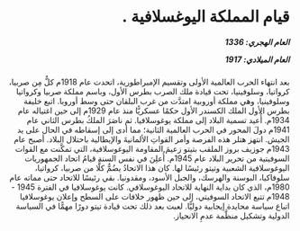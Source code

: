 <h1 dir="rtl">قيام المملكة اليوغسلافية  .</h1>

<h5 dir="rtl">العام الهجري:  1336

العام الميلادي: 1917

</h5>

<p dir="rtl">بعد انتهاء الحرب العالمية الأولى وتقسيم الإمبراطورية، اتحدت عام 1918م كلٌّ مِن صربيا، كرواتيا، وسلوفينيا، تحت قيادة ملك الصرب بطرس الأول، وباسم مملكة صربيا وكرواتيا وسلوفينيا، وهي مملكة أوروبية امتدَّت من غرب البلقان حتى وسط أوروبا. اتبع خليفة بطرس الأول الملك الكسندر الأول حكمًا عسكريًّا منذ عام 1929م إلى حين اغتياله عام 1934م. أُعيد تسمية البلاد إلى مملكة يوغوسلافيا. ثم ناصَرَ الملكُ بطرس الثاني عام 1941م دولَ المحور في الحرب العالمية الثانية؛ مما أدى إلى إسقاطه في الحال على يد الجيش. انتهز هتلر هذه الفرصة وأمر القواتِ الألمانيةَ والإيطالية باحتلال البلاد. أصبح عام 1943م جوزيف بروز الملقب بتيتو زعيمَ المقاومة اليوغوسلافية، التي تمكَّنت مع القوات السوفيتية من تحرير البلاد عام 1945م. أُعلِنَ في نفس السنة قيامُ اتحاد الجمهوريات اليوغوسلافية الشعبية وتيتو رئيسًا لها. كان هذا الاتحادُ يضُمٌّ كلًّا من صربيا، كرواتيا، سلوفاكيا، البوسنة والهرسك، والجبل الأسود، ومقدونيا. بقي رئيسًا للاتحاد حتى مماته عام 1980م، الذي كان بداية النهاية للاتحاد اليوغوسلافي. كانت يوغوسلافيا في الفترة 1945 - 1948م تتبع الاتحاد السوفيتي، إلى حين ظهور خلافات على السطح وإعلان يوغوسلافيا اتباع سياسة محايدة إيجابية دوليًّا. لعبت بعد ذلك تحت قيادة تيتو دورًا مهمًّا في السياسة الدولية وتشكيل منظَّمة عدمِ الانحياز.</p></br>
